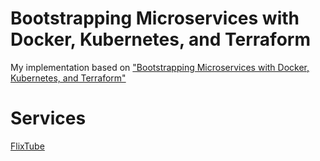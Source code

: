 # Bootstrapping Microservices with Docker, Kubernetes, and Terraform 

My implementation based on ["Bootstrapping Microservices with Docker, Kubernetes, and Terraform"](https://www.manning.com/books/bootstrapping-microservices-with-docker-kubernetes-and-terraform)

# Services
[FlixTube](./flix-tube)